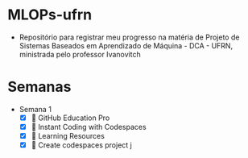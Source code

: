 # MLOPs-ufrn
 - Repositório para registrar meu progresso na matéria de Projeto de Sistemas Baseados em Aprendizado de Máquina - DCA - UFRN,  ministrada pelo professor Ivanovitch
 
# Semanas

  - Semana 1
    - [X] 🎉 GitHub Education Pro 
    - [X] 🚀 Instant Coding with Codespaces
    - [X] 📖 Learning Resources
    - [X] 🎯 Create codespaces project
j